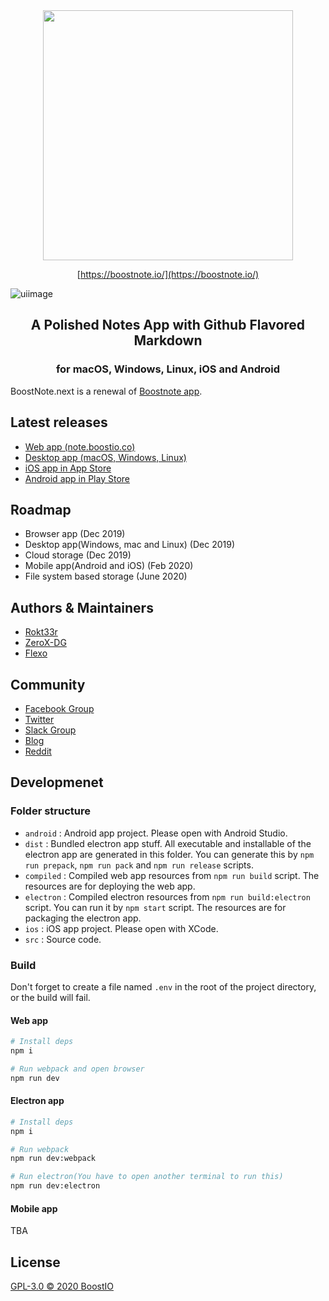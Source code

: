 <div align="center">
  <img src="static/logo_with_text_teal.svg" width="400">
  
  [https://boostnote.io/](https://boostnote.io/)
</div>

![uiimage](./static/img_ui.svg)

<h2 align='center'>A Polished Notes App with Github Flavored Markdown</h2>
<h3 align="center">for macOS, Windows, Linux, iOS and Android</h5>

BoostNote.next is a renewal of [Boostnote app](https://github.com/BoostIO/Boostnote).

## Latest releases

- [Web app (note.boostio.co)](https://note.boostio.co)
- [Desktop app (macOS, Windows, Linux)](https://github.com/BoostIO/BoostNote.next/releases/latest)
- [iOS app in App Store](https://apps.apple.com/us/app/boostnote-mobile/id1498182749)
- [Android app in Play Store](https://play.google.com/store/apps/details?id=com.boostio.boostnote)

## Roadmap

- Browser app (Dec 2019)
- Desktop app(Windows, mac and Linux) (Dec 2019)
- Cloud storage (Dec 2019)
- Mobile app(Android and iOS) (Feb 2020)
- File system based storage (June 2020)

## Authors & Maintainers

- [Rokt33r](https://github.com/rokt33r)
- [ZeroX-DG](https://github.com/ZeroX-DG)
- [Flexo](https://github.com/Flexo013)

## Community

- [Facebook Group](https://www.facebook.com/groups/boostnote/)
- [Twitter](https://twitter.com/boostnoteapp)
- [Slack Group](https://join.slack.com/t/boostnote-group/shared_invite/zt-cun7pas3-WwkaezxHBB1lCbUHrwQLXw)
- [Blog](https://medium.com/boostnote)
- [Reddit](https://www.reddit.com/r/Boostnote/)

## Developmenet

### Folder structure

- `android` : Android app project. Please open with Android Studio.
- `dist` : Bundled electron app stuff. All executable and installable of the electron app are generated in this folder. You can generate this by `npm run prepack`, `npm run pack` and `npm run release` scripts.
- `compiled` : Compiled web app resources from `npm run build` script. The resources are for deploying the web app.
- `electron` : Compiled electron resources from `npm run build:electron` script. You can run it by `npm start` script. The resources are for packaging the electron app.
- `ios` : iOS app project. Please open with XCode.
- `src` : Source code.

### Build

Don't forget to create a file named `.env` in the root of the project directory, or the build will fail.

#### Web app

```sh
# Install deps
npm i

# Run webpack and open browser
npm run dev
```

#### Electron app

```sh
# Install deps
npm i

# Run webpack
npm run dev:webpack

# Run electron(You have to open another terminal to run this)
npm run dev:electron
```

#### Mobile app

TBA

## License

[GPL-3.0 © 2020 BoostIO](./LICENSE.md)
